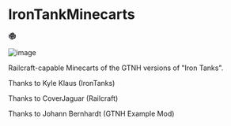 IronTankMinecarts
==================

![iron tank minecart icon](https://github.com/2ndDerivative/IronTankMinecarts/blob/main/src/main/resources/assets/irontankminecarts/textures/items/minecart_tank_iron.png)

![image](https://github.com/user-attachments/assets/db197737-e6d9-40c6-8b5b-2a46c0eb4ced)

Railcraft-capable Minecarts of the GTNH versions of "Iron Tanks".

Thanks to Kyle Klaus (IronTanks)

Thanks to CoverJaguar (Railcraft)

Thanks to Johann Bernhardt (GTNH Example Mod)

